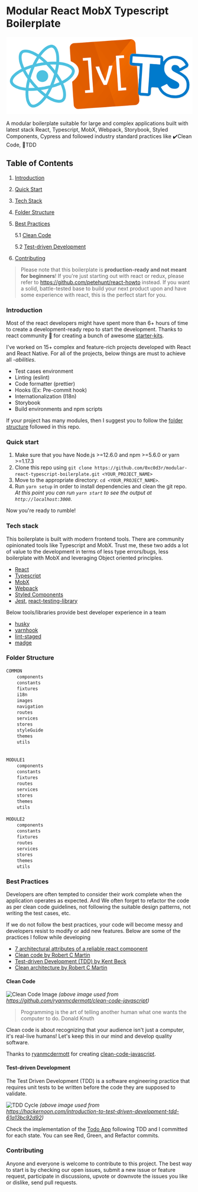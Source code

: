 # Modular React MobX Typescript Boilerplate

![React MobX Typescript](/docs/images/react_mobx_typescript.png)

A modular boilerplate suitable for large and complex applications built with latest stack React, Typescript, MobX, Webpack, Storybook, Styled Components, Cypress and followed industry standard practices like ✔️Clean Code, 🧪TDD

## Table of Contents

1. [Introduction](#introduction)
2. [Quick Start](#quick-start)
3. [Tech Stack](#tech-stack)
4. [Folder Structure](#folder-structure)
5. [Best Practices](#best-practices)

   5.1 [Clean Code](#clean-code)

   5.2 [Test-driven Development](#test-driven-development)

6. [Contributing](#contributing)

> Please note that this boilerplate is **production-ready and not meant for beginners**! If you're just starting out with react or redux, please refer to https://github.com/petehunt/react-howto instead. If you want a solid, battle-tested base to build your next product upon and have some experience with react, this is the perfect start for you.

### Introduction

Most of the react developers might have spent more than 6+ hours of time to create a development-ready repo to start the development. Thanks to react community 🙏 for creating a bunch of awesome [starter-kits](https://ku.reactjs.org/community/starter-kits.html).

I've worked on 15+ complex and feature-rich projects developed with React and React Native. For all of the projects, below things are must to achieve all _-abilities_.

-  Test cases environment
-  Linting (eslint)
-  Code formatter (prettier)
-  Hooks (Ex: Pre-commit hook)
-  Internationalization (I18n)
-  Storybook
-  Build environments and npm scripts

If your project has many modules, then I suggest you to follow the [folder structure](#folder-structure) followed in this repo.

### Quick start

1. Make sure that you have Node.js >=12.6.0 and npm >=5.6.0 or yarn >=1.17.3
2. Clone this repo using `git clone https://github.com/0xc0d3r/modular-react-typescript-boilerplate.git <YOUR_PROJECT_NAME>`
3. Move to the appropriate directory: `cd <YOUR_PROJECT_NAME>`.<br />
4. Run `yarn setup` in order to install dependencies and clean the git repo.<br />
   _At this point you can run `yarn start` to see the output at `http://localhost:3000`._

Now you're ready to rumble!

### Tech stack

This boilerplate is built with modern frontend tools. There are community opinionated tools like Typescript and MobX. Trust me, these two adds a lot of value to the development in terms of less type errors/bugs, less boilerplate with MobX and leveraging Object oriented principles.

-  [React](http://github.com/facebook/react)
-  [Typescript](https://github.com/microsoft/typescript)
-  [MobX](https://github.com/mobxjs/mobx)
-  [Webpack](https://github.com/webpack/webpack)
-  [Styled Components](https://github.com/styled-components/styled-components)
-  [Jest](https://github.com/facebook/jest), [react-testing-library](https://github.com/testing-library/react-testing-library)

Below tools/libraries provide best developer experience in a team

-  [husky](https://github.com/typicode/husky)
-  [yarnhook](https://github.com/frontsideair/yarnhook)
-  [lint-staged](https://github.com/okonet/lint-staged)
-  [madge](https://github.com/pahen/madge)

### Folder Structure

```
COMMON
    components
    constants
    fixtures
    i18n
    images
    navigation
    routes
    services
    stores
    styleGuide
    themes
    utils


MODULE1
    components
    constants
    fixtures
    routes
    services
    stores
    themes
    utils

MODULE2
    components
    constants
    fixtures
    routes
    services
    stores
    themes
    utils
```

### Best Practices

Developers are often tempted to consider their work complete when the application operates as expected. And We often forget to refactor the code as per clean code guidelines, not following the suitable design patterns, not writing the test cases, etc.

If we do not follow the best practices, your code will become messy and developers resist to modify or add new features. Below are some of the practices I follow while developing

-  [7 architectural attributes of a reliable react component](https://dmitripavlutin.com/7-architectural-attributes-of-a-reliable-react-component/)
-  [Clean code by Robert C Martin](https://www.amazon.in/Clean-Code-Robert-C-Martin/dp/8131773388/)
-  [Test-driven Development (TDD) by Kent Beck](https://www.amazon.in/Test-Driven-Development-Kent-Beck/dp/8131715957)
-  [Clean architecture by Robert C Martin](https://www.amazon.in/Clean-Architecture-Craftsmans-Software-Structure/dp/0134494164)

#### Clean Code

![Clean Code Image](https://camo.githubusercontent.com/0607e034aee88cce40b832367d44265e01b42654/68747470733a2f2f7777772e6f736e6577732e636f6d2f696d616765732f636f6d6963732f7774666d2e6a7067)
_(above image used from https://github.com/ryanmcdermott/clean-code-javascript)_

> Programming is the art of telling another human what one wants the computer to do.
> Donald Knuth

Clean code is about recognizing that your audience isn't just a computer, it's real-live humans! Let's keep this in our mind and develop quality software.

Thanks to [ryanmcdermott](https://github.com/ryanmcdermott) for creating [clean-code-javascript](https://github.com/ryanmcdermott/clean-code-javascript).

#### Test-driven Development

The Test Driven Development (TDD) is a software engineering practice that requires unit tests to be written before the code they are supposed to validate.

![TDD Cycle](https://hackernoon.com/hn-images/1*2IVfvMKBCcwHJYO7-HZRDA.png)
_(above image used from https://hackernoon.com/introduction-to-test-driven-development-tdd-61a13bc92d92)_

Check the implementation of the [Todo App](https://github.com/0xc0d3r/todo-app-with-tdd) following TDD and I committed for each state. You can see Red, Green, and Refactor commits.

### Contributing

Anyone and everyone is welcome to contribute to this project. The best way to start is by checking our open issues, submit a new issue or feature request, participate in discussions, upvote or downvote the issues you like or dislike, send pull requests.
